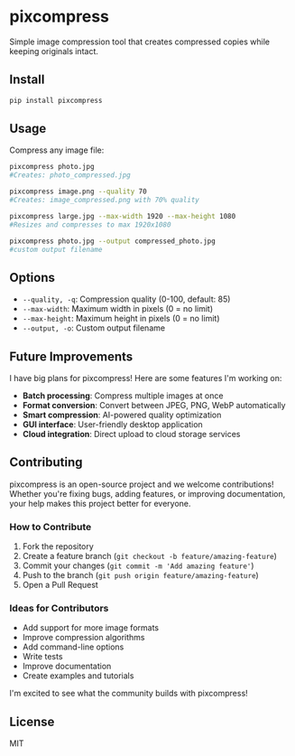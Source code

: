 # pixcompress

Simple image compression tool that creates compressed copies while keeping originals intact.

## Install

```bash
pip install pixcompress
```

## Usage

Compress any image file:

```bash
pixcompress photo.jpg
#Creates: photo_compressed.jpg

pixcompress image.png --quality 70
#Creates: image_compressed.png with 70% quality

pixcompress large.jpg --max-width 1920 --max-height 1080
#Resizes and compresses to max 1920x1080

pixcompress photo.jpg --output compressed_photo.jpg
#custom output filename
```

## Options

- `--quality, -q`: Compression quality (0-100, default: 85)
- `--max-width`: Maximum width in pixels (0 = no limit)
- `--max-height`: Maximum height in pixels (0 = no limit)  
- `--output, -o`: Custom output filename

## Future Improvements

I have big plans for pixcompress! Here are some features I'm working on:

- **Batch processing**: Compress multiple images at once
- **Format conversion**: Convert between JPEG, PNG, WebP automatically
- **Smart compression**: AI-powered quality optimization
- **GUI interface**: User-friendly desktop application
- **Cloud integration**: Direct upload to cloud storage services

## Contributing

pixcompress is an open-source project and we welcome contributions! Whether you're fixing bugs, adding features, or improving documentation, your help makes this project better for everyone.

### How to Contribute
1. Fork the repository
2. Create a feature branch (`git checkout -b feature/amazing-feature`)
3. Commit your changes (`git commit -m 'Add amazing feature'`)
4. Push to the branch (`git push origin feature/amazing-feature`)
5. Open a Pull Request

### Ideas for Contributors
- Add support for more image formats
- Improve compression algorithms
- Add command-line options
- Write tests
- Improve documentation
- Create examples and tutorials

I'm excited to see what the community builds with pixcompress!

## License

MIT
